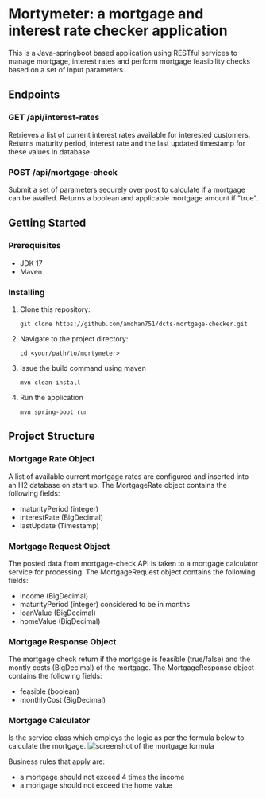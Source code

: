 # Mortymeter: a mortgage and interest rate checker application

This is a Java-springboot based application using RESTful services to manage mortgage, interest rates and perform mortgage feasibility checks based on a set of input parameters.

## Endpoints

### GET /api/interest-rates
Retrieves a list of current interest rates available for interested customers. Returns maturity period, interest rate and the last updated timestamp for these values in database.

### POST /api/mortgage-check
Submit a set of parameters securely over post to calculate if a mortgage can be availed. Returns a boolean and applicable mortgage amount if "true".

## Getting Started

### Prerequisites
- JDK 17
- Maven

### Installing

1. Clone this repository:
   ```
   git clone https://github.com/amohan751/dcts-mortgage-checker.git

2. Navigate to the project directory:
   ```
   cd <your/path/to/mortymeter>
3. Issue the build command using maven
   ```
   mvn clean install
4. Run the application
   ```
   mvn spring-boot run

## Project Structure

### Mortgage Rate Object
A list of available current mortgage rates are configured and inserted into an H2 database on start up. The MortgageRate object contains the following fields:
- maturityPeriod (integer)
- interestRate (BigDecimal)
- lastUpdate (Timestamp)

### Mortgage Request Object
The posted data from mortgage-check API is taken to a mortgage calculator service for processing. The MortgageRequest object contains the following fields:
- income (BigDecimal)
- maturityPeriod (integer) considered to be in months
- loanValue (BigDecimal)
- homeValue (BigDecimal)

### Mortgage Response Object
The mortgage check return if the mortgage is feasible (true/false) and the montly costs (BigDecimal) of the mortgage. The MortgageResponse object contains the following fields:
- feasible (boolean)
- monthlyCost (BigDecimal)

### Mortgage Calculator
Is the service class which employs the logic as per the formula below to calculate the mortgage.
![screenshot of the mortgage formula](https://github.com/user-attachments/assets/6e680f8d-6b9d-4778-a1e7-c7558492c7c2)

Business rules that apply are:
- a mortgage should not exceed 4 times the income
- a mortgage should not exceed the home value
